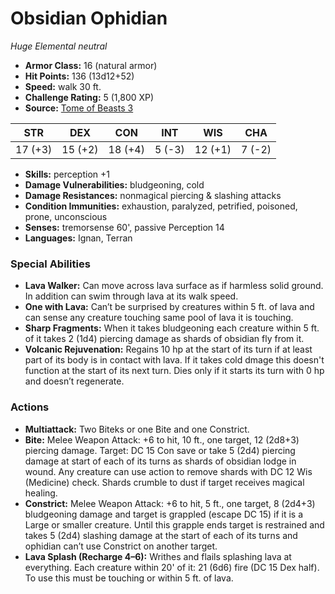 # Obsidian Ophidian

*Huge* *Elemental* *neutral*

- **Armor Class:** 16 (natural armor)
- **Hit Points:** 136 (13d12+52)
- **Speed:** walk 30 ft.
- **Challenge Rating:** 5 (1,800 XP)
- **Source:** [Tome of Beasts 3](https://koboldpress.com/kpstore/product/tome-of-beasts-2-for-5th-edition/)

| STR | DEX | CON | INT | WIS | CHA |
| --- | --- | --- | --- | --- | --- |
| 17 (+3) | 15 (+2) | 18 (+4) | 5 (-3) | 12 (+1) | 7 (-2) |

- **Skills:** perception +1
- **Damage Vulnerabilities:** bludgeoning, cold
- **Damage Resistances:** nonmagical piercing &amp; slashing attacks 
- **Condition Immunities:** exhaustion, paralyzed, petrified, poisoned, prone, unconscious
- **Senses:** tremorsense 60', passive Perception 14
- **Languages:** Ignan, Terran
### Special Abilities
- **Lava Walker:** Can move across lava surface as if harmless solid ground. In addition can swim through lava at its walk speed.
- **One with Lava:** Can’t be surprised by creatures within 5 ft. of lava and  can sense any creature touching same pool of lava it is touching.
- **Sharp Fragments:** When it takes bludgeoning each creature within 5 ft. of it takes 2 (1d4) piercing damage as shards of obsidian fly from it.
- **Volcanic Rejuvenation:** Regains 10 hp at the start of its turn if at least part of its body is in contact with lava. If it takes cold dmage this doesn't function at the start of its next turn. Dies only if it starts its turn with 0 hp and doesn’t regenerate.
### Actions
- **Multiattack:** Two Biteks or one Bite and one Constrict.
- **Bite:** Melee Weapon Attack: +6 to hit, 10 ft., one target, 12 (2d8+3) piercing damage. Target: DC 15 Con save or take 5 (2d4) piercing damage at start of each of its turns as shards of obsidian lodge in wound. Any creature can use action to remove shards with DC 12 Wis (Medicine) check. Shards crumble to dust if target receives magical healing.
- **Constrict:** Melee Weapon Attack: +6 to hit, 5 ft., one target, 8 (2d4+3) bludgeoning damage and target is grappled (escape DC 15) if it is a Large or smaller creature. Until this grapple ends target is restrained and takes 5 (2d4) slashing damage at the start of each of its turns and ophidian can’t use Constrict on another target.
- **Lava Splash (Recharge 4–6):** Writhes and flails splashing lava at everything. Each creature within 20' of it: 21 (6d6) fire (DC 15 Dex half). To use this must be touching or within 5 ft. of lava.
